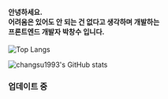 <div>
 <h4>안녕하세요.
  <br/>
  어려움은 있어도 안 되는 건 없다고 생각하며 개발하는
  <br/>
  프론트엔드 개발자 박창수 입니다.
 </h4>

 <div style={{display: 'flex'}}>
  
 ![Top Langs](https://github-readme-stats.vercel.app/api/top-langs/?username=changsu1993&layout=compact&theme=dark)
 
 ![changsu1993's GitHub stats](https://github-readme-stats.vercel.app/api?username=changsu1993&show_icons=true&theme=dark&hide=stars,contribs&count_private=true) 

 </div>
  <h3>업데이트 중</h3> 
</div>
